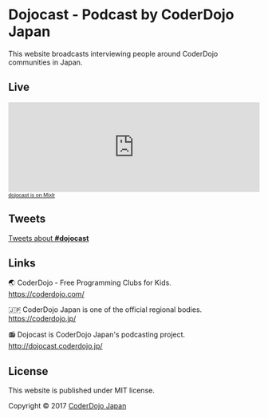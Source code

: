 # Dojocast - Podcast by CoderDojo Japan

This website broadcasts interviewing people around CoderDojo communities in Japan.

## Live

<iframe src="https://mixlr.com/users/6058871/embed" width="100%" height="180px" scrolling="no" frameborder="no" marginheight="0" marginwidth="0"></iframe><small><a href="http://mixlr.com/dojocast" style="color:#1a1a1a;text-align:left; font-family:Helvetica, sans-serif; font-size:11px;">dojocast is on Mixlr</a></small>

## Tweets

<a class="twitter-timeline" data-dnt="true" href="https://twitter.com/search?q=lang%3Aja%20%23dojocast" data-widget-id="845314251602350081">Tweets about <b>#dojocast</b></a>
<script>!function(d,s,id){var js,fjs=d.getElementsByTagName(s)[0],p=/^http:/.test(d.location)?'http':'https';if(!d.getElementById(id)){js=d.createElement(s);js.id=id;js.src=p+"://platform.twitter.com/widgets.js";fjs.parentNode.insertBefore(js,fjs);}}(document,"script","twitter-wjs");</script>

## Links

🌏  CoderDojo - Free Programming Clubs for Kids.   
https://coderdojo.com/

🇯🇵  CoderDojo Japan is one of the official regional bodies.   
https://coderdojo.jp/

📻  Dojocast is CoderDojo Japan's podcasting project.  
http://dojocast.coderdojo.jp/


## License

This website is published under MIT license.

Copyright &copy; 2017 [CoderDojo Japan](https://coderdojo.jp/)
